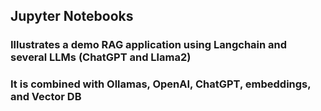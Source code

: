 ## Jupyter Notebooks 
### Illustrates a demo RAG application using Langchain and several LLMs (ChatGPT and Llama2)
### It is combined with Ollamas, OpenAI, ChatGPT, embeddings, and Vector DB
